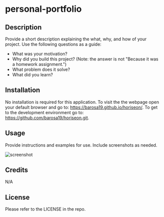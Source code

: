 # personal-portfolio

## Description

Provide a short description explaining the what, why, and how of your project. Use the following questions as a guide:

- What was your motivation?
- Why did you build this project? (Note: the answer is not "Because it was a homework assignment.")
- What problem does it solve?
- What did you learn?

## Installation

No installation is required for this application. To visit the the webpage open your default browser and go to: https://barosa19.github.io/horiseon/. To get to the development environment go to: https://github.com/barosa19/horiseon.git.

## Usage

Provide instructions and examples for use. Include screenshots as needed.

![screenshot](https://user-images.githubusercontent.com/122834927/216739148-175b2274-53ec-41f4-b405-c70b1ecd0dba.PNG)


## Credits
N/A

## License
Please refer to the LICENSE in the repo.
